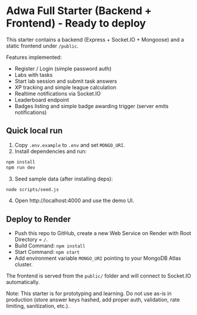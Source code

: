 # Adwa Full Starter (Backend + Frontend) - Ready to deploy

This starter contains a backend (Express + Socket.IO + Mongoose) and a static frontend under `/public`.

Features implemented:
- Register / Login (simple password auth)
- Labs with tasks
- Start lab session and submit task answers
- XP tracking and simple league calculation
- Realtime notifications via Socket.IO
- Leaderboard endpoint
- Badges listing and simple badge awarding trigger (server emits notifications)

## Quick local run
1. Copy `.env.example` to `.env` and set `MONGO_URI`.
2. Install dependencies and run:

```bash
npm install
npm run dev
```

3. Seed sample data (after installing deps):

```bash
node scripts/seed.js
```

4. Open http://localhost:4000 and use the demo UI.

## Deploy to Render
- Push this repo to GitHub, create a new Web Service on Render with Root Directory = `/`.
- Build Command: `npm install`
- Start Command: `npm start`
- Add environment variable `MONGO_URI` pointing to your MongoDB Atlas cluster.

The frontend is served from the `public/` folder and will connect to Socket.IO automatically.

Note: This starter is for prototyping and learning. Do not use as-is in production (store answer keys hashed, add proper auth, validation, rate limiting, sanitization, etc.).
